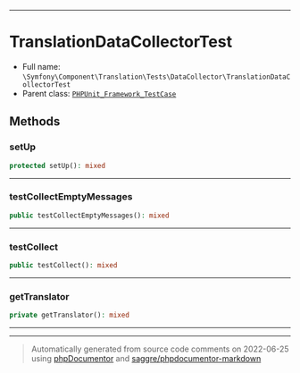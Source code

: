 ***

# TranslationDataCollectorTest





* Full name: `\Symfony\Component\Translation\Tests\DataCollector\TranslationDataCollectorTest`
* Parent class: [`PHPUnit_Framework_TestCase`](../../../../../PHPUnit_Framework_TestCase.md)




## Methods


### setUp



```php
protected setUp(): mixed
```











***

### testCollectEmptyMessages



```php
public testCollectEmptyMessages(): mixed
```











***

### testCollect



```php
public testCollect(): mixed
```











***

### getTranslator



```php
private getTranslator(): mixed
```











***


***
> Automatically generated from source code comments on 2022-06-25 using [phpDocumentor](http://www.phpdoc.org/) and [saggre/phpdocumentor-markdown](https://github.com/Saggre/phpDocumentor-markdown)
